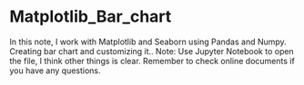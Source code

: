 # Matplotlib_Bar_chart
In this note, I work with Matplotlib and Seaborn using Pandas and Numpy. Creating bar chart and customizing it..
Note: Use Jupyter Notebook to open the file, I think other things is clear. Remember to check online documents if you have any questions.
